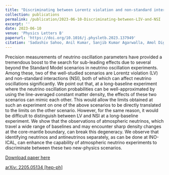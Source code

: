 ```yaml
---
title: "Discriminating between Lorentz violation and non-standard interactions using core-passing atmospheric neutrinos at INO-ICAL"
collection: publications
permalink: /publication/2023-06-10-Discriminating-between-LIV-and-NSI
excerpt: ''
date: 2023-06-10
venue: 'Physics Letters B'
paperurl: 'https://doi.org/10.1016/j.physletb.2023.137949'
citation: 'Sadashiv Sahoo, Anil Kumar, Sanjib Kumar Agarwalla, Amol Dighe, &quot;Discriminating between Lorentz violation and non-standard interactions using core-passing atmospheric neutrinos at INO-ICAL&quot; <i>Physics Letters B</i>, 841 (2023) 137949.'
---
```


Precision measurements of neutrino oscillation parameters have provided a tremendous boost to the search for sub-leading effects due to several beyond the Standard Model scenarios in neutrino oscillation experiments. Among these, two of the well-studied scenarios are Lorentz violation (LV) and non-standard interactions (NSI), both of which can affect neutrino oscillations significantly. We point out that, at a long-baseline experiment where the neutrino oscillation probabilities can be well-approximated by using the line-averaged constant matter density, the effects of these two scenarios can mimic each other. This would allow the limits obtained at such an experiment on one of the above scenarios to be directly translated to the limits on the other scenario. However, for the same reason, it would be difficult to distinguish between LV and NSI at a long-baseline experiment. We show that the observations of atmospheric neutrinos, which travel a wide range of baselines and may encounter sharp density changes at the core-mantle boundary, can break this degeneracy. We observe that identifying neutrinos and antineutrinos separately, as can be done at INO-ICAL, can enhance the capability of atmospheric neutrino experiments to discriminate between these two new-physics scenarios.

[Download paper here](https://doi.org/10.1016/j.physletb.2023.137949)

[arXiv: 2205.05134 [hep-ph]](https://arxiv.org/abs/2205.05134)
